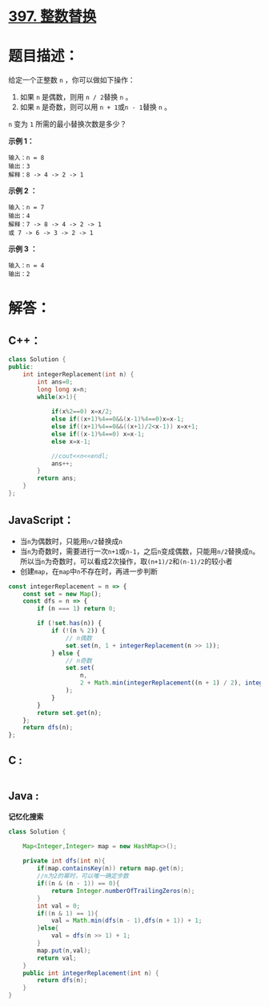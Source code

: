 # [397. 整数替换](https://leetcode-cn.com/problems/integer-replacement/)

# 题目描述：

给定一个正整数 `n` ，你可以做如下操作：

1. 如果 `n` 是偶数，则用 `n / 2`替换 `n` 。
2. 如果 `n` 是奇数，则可以用 `n + 1`或`n - 1`替换 `n` 。

`n` 变为 `1` 所需的最小替换次数是多少？



**示例 1：**

```
输入：n = 8
输出：3
解释：8 -> 4 -> 2 -> 1
```

**示例 2 ：**

```
输入：n = 7
输出：4
解释：7 -> 8 -> 4 -> 2 -> 1
或 7 -> 6 -> 3 -> 2 -> 1
```

**示例 3 ：**

```
输入：n = 4
输出：2
```




# 解答：

## C++：

```cpp
class Solution {
public:
    int integerReplacement(int n) {
        int ans=0;
        long long x=n;
        while(x>1){
            
            if(x%2==0) x=x/2;
            else if((x+1)%4==0&&(x-1)%4==0)x=x-1;
            else if((x+1)%4==0&&((x+1)/2<x-1)) x=x+1;
            else if((x-1)%4==0) x=x-1;
            else x=x-1;

            //cout<<n<<endl;
            ans++;
        }
        return ans;
    }
};
```

## JavaScript：

- 当`n`为偶数时，只能用`n/2`替换成`n`
- 当`n`为奇数时，需要进行一次`n+1`或`n-1`，之后`n`变成偶数，只能用`n/2`替换成`n`。所以当`n`为奇数时，可以看成2次操作，取`(n+1)/2`和`(n-1)/2`的较小者
- 创建`map`，在`map`中`n`不存在时，再进一步判断

```javascript
const integerReplacement = n => {
    const set = new Map();
    const dfs = n => {
        if (n === 1) return 0;

        if (!set.has(n)) {
            if (!(n % 2)) {
                // n偶数
                set.set(n, 1 + integerReplacement(n >> 1));
            } else {
                // n奇数
                set.set(
                    n,
                    2 + Math.min(integerReplacement((n + 1) / 2), integerReplacement((n - 1) / 2))
                );
            }
        }
        return set.get(n);
    };
    return dfs(n);
};
```
## C :
```c

```
## Java :
**记忆化搜索**
```java
class Solution {

    Map<Integer,Integer> map = new HashMap<>();
    
    private int dfs(int n){
        if(map.containsKey(n)) return map.get(n);
        //n为2的幂时，可以唯一确定步数
        if((n & (n - 1)) == 0){
            return Integer.numberOfTrailingZeros(n);
        }
        int val = 0;
        if((n & 1) == 1){
            val = Math.min(dfs(n - 1),dfs(n + 1)) + 1;
        }else{
            val = dfs(n >> 1) + 1;
        }
        map.put(n,val);
        return val;
    }
    public int integerReplacement(int n) {
        return dfs(n);
    }
}
```


